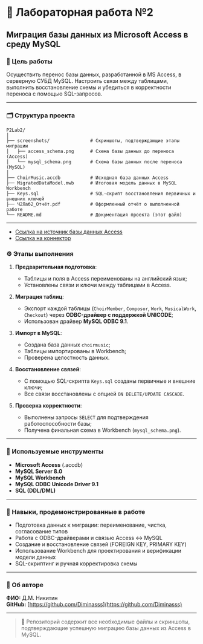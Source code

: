 # 🧪 Лабораторная работа №2  
## Миграция базы данных из Microsoft Access в среду MySQL

### 🎯 Цель работы
Осуществить перенос базы данных, разработанной в MS Access, в серверную СУБД MySQL. Настроить связи между таблицами, выполнить восстановление схемы и убедиться в корректности переноса с помощью SQL-запросов.

---

### 🗂 Структура проекта

```
P2Lab2/
│
├── screenshots/               # Скриншоты, подтверждающие этапы миграции
│   ├── access_schema.png      # Схема базы данных до переноса (Access)
│   └── mysql_schema.png       # Схема базы данных после переноса (MySQL)
│
├── ChoirMusic.accdb           # Исходная база данных Access
├── MigratedDataModel.mwb      # Итоговая модель данных в MySQL Workbench
├── Keys.sql                   # SQL-скрипт восстановления первичных и внешних ключей
├── Ч2Лаб2_Отчёт.pdf           # Оформленный отчёт о выполненной работе
└── README.md                  # Документация проекта (этот файл)
```

---

- [Ссылка на источник базы данных Access](https://drive.google.com/drive/folders/1-0A0vC8ip8pBHNAUZVa6MKpe7KSQVX0w)
- [Ссылка на коннектор](https://dev.mysql.com/downloads/connector/odbc/)


### ⚙️ Этапы выполнения

1. **Предварительная подготовка**:
   - Таблицы и поля в Access переименованы на английский язык;
   - Установлены связи и ключи между таблицами в Access.

2. **Миграция таблиц**:
   - Экспорт каждой таблицы (`ChoirMember`, `Composor`, `Work`, `MusicalWork`, `Checkout`) через **ODBC-драйвер с поддержкой UNICODE**;
   - Использован драйвер **MySQL ODBC 9.1**.

3. **Импорт в MySQL**:
   - Создана база данных `choirmusic`;
   - Таблицы импортированы в Workbench;
   - Проверена целостность данных.

4. **Восстановление связей**:
   - С помощью SQL-скрипта `Keys.sql` созданы первичные и внешние ключи;
   - Все связи восстановлены с опцией `ON DELETE/UPDATE CASCADE`.

5. **Проверка корректности**:
   - Выполнены запросы `SELECT` для подтверждения работоспособности базы;
   - Получена финальная схема в Workbench (`mysql_schema.png`).

---

### 🧠 Используемые инструменты

- **Microsoft Access** (.accdb)
- **MySQL Server 8.0**
- **MySQL Workbench**
- **MySQL ODBC Unicode Driver 9.1**
- **SQL (DDL/DML)**

---

### 📌 Навыки, продемонстрированные в работе

- Подготовка данных к миграции: переименование, чистка, согласование типов
- Работа с ODBC-драйверами и связью Access ↔ MySQL
- Создание и восстановление связей (FOREIGN KEY, PRIMARY KEY)
- Использование Workbench для проектирования и верификации модели данных
- SQL-скриптинг и ручная корректировка схемы

---

### 👤 Об авторе

**ФИО:** Д.М. Никитин  
**GitHub:** [https://github.com/Diminasss](https://github.com/Diminasss)

---

> 📎 Репозиторий содержит все необходимые файлы и скриншоты, подтверждающие успешную миграцию базы данных из Access в MySQL.
